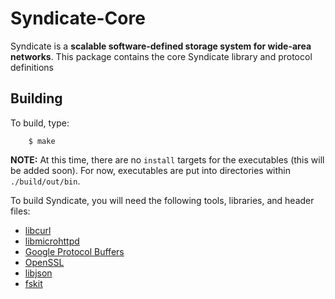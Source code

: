 Syndicate-Core
==============

Syndicate is a **scalable software-defined storage system for wide-area networks**.   This package contains the core Syndicate library and protocol definitions

Building
--------

To build, type:
```
    $ make
```

**NOTE:**  At this time, there are no `install` targets for the executables (this will be added soon).  For now, executables are put into directories within `./build/out/bin`.

To build Syndicate, you will need the following tools, libraries, and header files:
* [libcurl](http://curl.haxx.se/libcurl/)
* [libmicrohttpd](https://www.gnu.org/software/libmicrohttpd/)
* [Google Protocol Buffers](https://github.com/google/protobuf)
* [OpenSSL](https://www.openssl.org/)
* [libjson](https://github.com/json-c/json-c)
* [fskit](https://github.com/jcnelson/fskit)


